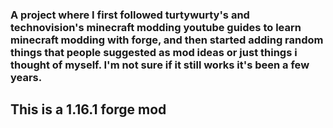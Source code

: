 ### A project where I first followed turtywurty's and technovision's minecraft modding youtube guides to learn minecraft modding with forge, and then started adding random things that people suggested as mod ideas or just things i thought of myself. I'm not sure if it still works it's been a few years. 
## This is a 1.16.1 forge mod
